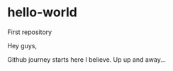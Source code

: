 # hello-world
First repository

Hey guys,

Github journey starts here I believe.  Up up and away...

